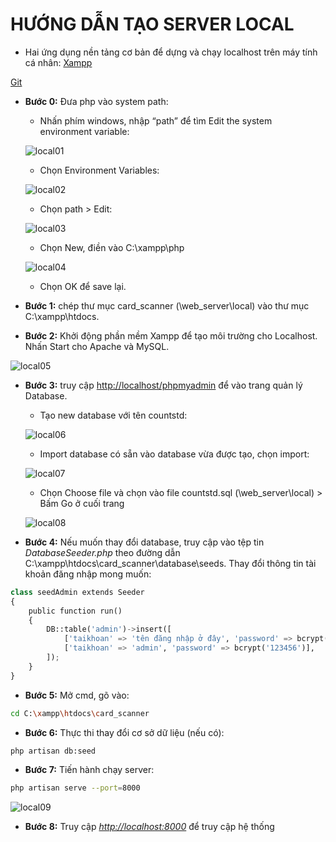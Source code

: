 # HƯỚNG DẪN TẠO SERVER LOCAL

- Hai ứng dụng nền tảng cơ bản để dựng và chạy localhost trên máy tính cá nhân:
[Xampp](https://www.apachefriends.org/index.html)

[Git](https://git-scm.com/)

- **Bước 0:** Đưa php vào system path:

  - Nhấn phím windows, nhập “path” để tìm Edit the system environment variable:

  ![local01](pictures/local01.png)

  - Chọn Environment Variables:

  ![local02](pictures/local02.png)

  - Chọn path > Edit:

  ![local03](pictures/local03.png)

  - Chọn New, điền vào C:\xampp\php

  ![local04](pictures/local04.png)

  - Chọn OK để save lại.

- **Bước 1:** chép thư mục card_scanner (\web_server\local\) vào thư mục C:\xampp\htdocs.
- **Bước 2:** Khởi động phần mềm Xampp để tạo môi trường cho Localhost. Nhấn Start cho Apache và MySQL.

![local05](pictures/local05.png)

- **Bước 3:** truy cập <http://localhost/phpmyadmin> để vào trang quản lý Database.
  - Tạo new database với tên countstd:

  ![local06](pictures/local06.png)

  - Import database có sẵn vào database vừa được tạo, chọn import:

  ![local07](pictures/local07.png)

  - Chọn Choose file và chọn vào file countstd.sql (\web_server\local\) > Bấm Go ở cuối trang

  ![local08](pictures/local08.png)

- **Bước 4:** Nếu muốn thay đổi database, truy cập vào tệp tin _DatabaseSeeder.php_ theo đường dẫn C:\xampp\htdocs\card_scanner\database\seeds. Thay đổi thông tin tài khoản đăng nhập mong muốn:

```python
class seedAdmin extends Seeder
{
    public function run()
    {
        DB::table('admin')->insert([
            ['taikhoan' => 'tên đăng nhập ở đây', 'password' => bcrypt('Mật khẩu ở đây')],
            ['taikhoan' => 'admin', 'password' => bcrypt('123456')],
        ]);
    }
}
```

- **Bước 5:** Mở cmd, gõ vào:

```bash
cd C:\xampp\htdocs\card_scanner
```

- **Bước 6:** Thực thi thay đổi cơ sở dữ liệu (nếu có):

```bash
php artisan db:seed
```

- **Bước 7:** Tiến hành chạy server:

```bash
php artisan serve --port=8000
```

![local09](pictures/local09.png)

- **Bước 8:** Truy cập _<http://localhost:8000>_ để truy cập hệ thống
